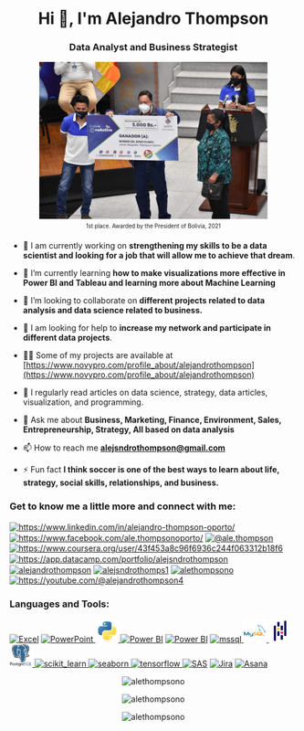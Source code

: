<h1 align="center">Hi 👋, I'm Alejandro Thompson</h1>
<h3 align="center">Data Analyst and Business Strategist</h3>
<p align="center">
  <img src="https://github.com/AleThompsonO/About/blob/main/250636767_6663621337045220_2468962645161987425_n%20(1).jpg" alt="My Image" width="400"/><br>
  <sub><sup>1st place. Awarded by the President of Bolivia, 2021</sup></sub>
</p>

- 🔭 I am currently working on **strengthening my skills to be a data scientist and looking for a job that will allow me to achieve that dream**.

- 🌱 I’m currently learning **how to make visualizations more effective in Power BI and Tableau and learning more about Machine Learning**

- 👯 I’m looking to collaborate on **different projects related to data analysis and data science related to business.**

- 🤝  I am looking for help to **increase my network and participate in different data projects**.

- 👨‍💻 Some of my projects are available at [https://www.novypro.com/profile_about/alejandrothompson](https://www.novypro.com/profile_about/alejandrothompson)

- 📝 I regularly read articles on data science, strategy, data articles, visualization, and programming.

- 💬 Ask me about **Business, Marketing, Finance, Environment, Sales, Entrepreneurship, Strategy, All based on data analysis**

- 📫 How to reach me **alejsndrothompson@gmail.com**

- ⚡ Fun fact **I think soccer is one of the best ways to learn about life, strategy, social skills, relationships, and business.**

<h3 align="left">Get to know me a little more and connect with me:</h3>
<p align="left">
<a href="https://www.linkedin.com/in/alejandro-thompson-oporto/" target="blank"><img align="center" src="https://raw.githubusercontent.com/rahuldkjain/github-profile-readme-generator/master/src/images/icons/Social/linked-in-alt.svg" alt="https://www.linkedin.com/in/alejandro-thompson-oporto/" height="30" width="40" /></a>
<a href="https://www.facebook.com/ale.thompsonoporto/" target="blank"><img align="center" src="https://raw.githubusercontent.com/rahuldkjain/github-profile-readme-generator/master/src/images/icons/Social/facebook.svg" alt="https://www.facebook.com/ale.thompsonoporto/" height="30" width="40" /></a>
<a href="https://instagram.com/ale.thompson/" target="blank"><img align="center" src="https://raw.githubusercontent.com/rahuldkjain/github-profile-readme-generator/master/src/images/icons/Social/instagram.svg" alt="@ale.thompson" height="30" width="40" /></a>
<a href="https://www.coursera.org/user/43f453a8c96f6936c244f063312b18f6" target="blank"><img align="center" src="https://img.favpng.com/13/2/23/coursera-logo-computer-icons-image-clip-art-png-favpng-xssvncimfAGz1cfUbyFW0bXP3.jpg" alt="https://www.coursera.org/user/43f453a8c96f6936c244f063312b18f6" height="30" width="40" /></a>
<a href="https://app.datacamp.com/portfolio/alejsndrothompson" target="blank"><img align="center" src="https://cdn-images-1.medium.com/max/1200/1*JpjDIxDcIo3uNueS3b_K2w.png" alt="https://app.datacamp.com/portfolio/alejsndrothompson" height="30" width="40" /></a>
<a href="https://kaggle.com/alejandrothompson" target="blank"><img align="center" src="https://raw.githubusercontent.com/rahuldkjain/github-profile-readme-generator/master/src/images/icons/Social/kaggle.svg" alt="alejandrothompson" height="30" width="40" /></a>
<a href="https://www.hackerrank.com/alejsndrothomps1" target="blank"><img align="center" src="https://raw.githubusercontent.com/rahuldkjain/github-profile-readme-generator/master/src/images/icons/Social/hackerrank.svg" alt="alejsndrothomps1" height="30" width="40" /></a>
<a href="https://www.leetcode.com/alethompsono" target="blank"><img align="center" src="https://raw.githubusercontent.com/rahuldkjain/github-profile-readme-generator/master/src/images/icons/Social/leet-code.svg" alt="alethompsono" height="30" width="40" /></a>
<a href="https://youtube.com/@alejandrothompson4" target="blank"><img align="center" src="https://raw.githubusercontent.com/rahuldkjain/github-profile-readme-generator/master/src/images/icons/Social/youtube.svg" alt="https://youtube.com/@alejandrothompson4" height="30" width="40" /></a>
</p>

<h3 align="left">Languages and Tools:</h3>
<p align="left"> <a href="https://logodownload.org/wp-content/uploads/2020/04/excel-logo-1-2048x1905.png" target="_blank"><img src="https://logodownload.org/wp-content/uploads/2020/04/excel-logo-1-2048x1905.png" alt="Excel" width="40" height="40"/></a>
<a href="https://logodownload.org/wp-content/uploads/2020/04/microsoft-powerpoint-logo.png" target="_blank" rel="noreferrer"> <img src="https://logodownload.org/wp-content/uploads/2020/04/microsoft-powerpoint-logo.png" alt="PowerPoint" width="40" height="40"/> </a>
<a href="https://www.python.org" target="_blank" rel="noreferrer"> <img src="https://raw.githubusercontent.com/devicons/devicon/master/icons/python/python-original.svg" alt="python" width="40" height="40"/> </a>
<a href="https://powerbi.microsoft.com/" target="_blank"><img src="https://www.vectorlogo.zone/logos/microsoft_powerbi/microsoft_powerbi-icon.svg" alt="Power BI" width="40" height="40"/></a>
<a href="https://dwglogo.com/wp-content/uploads/2016/07/1300px_Tableau_Software_logo.png" target="_blank"><img src="https://dwglogo.com/wp-content/uploads/2016/07/1300px_Tableau_Software_logo.png" alt="Power BI" width="40" height="40"/></a>
<a href="https://www.microsoft.com/en-us/sql-server" target="_blank" rel="noreferrer"> <img src="https://www.svgrepo.com/show/303229/microsoft-sql-server-logo.svg" alt="mssql" width="40" height="40"/> </a> <a href="https://www.mysql.com/" target="_blank" rel="noreferrer"> <img src="https://raw.githubusercontent.com/devicons/devicon/master/icons/mysql/mysql-original-wordmark.svg" alt="mysql" width="40" height="40"/> </a> <a href="https://pandas.pydata.org/" target="_blank" rel="noreferrer"> <img src="https://raw.githubusercontent.com/devicons/devicon/2ae2a900d2f041da66e950e4d48052658d850630/icons/pandas/pandas-original.svg" alt="pandas" width="40" height="40"/> </a> <a href="https://www.postgresql.org" target="_blank" rel="noreferrer"> <img src="https://raw.githubusercontent.com/devicons/devicon/master/icons/postgresql/postgresql-original-wordmark.svg" alt="postgresql" width="40" height="40"/> </a> <a href="https://scikit-learn.org/" target="_blank" rel="noreferrer"> <img src="https://upload.wikimedia.org/wikipedia/commons/0/05/Scikit_learn_logo_small.svg" alt="scikit_learn" width="40" height="40"/> </a> <a href="https://seaborn.pydata.org/" target="_blank" rel="noreferrer"> <img src="https://seaborn.pydata.org/_images/logo-mark-lightbg.svg" alt="seaborn" width="40" height="40"/> </a> <a href="https://www.tensorflow.org" target="_blank" rel="noreferrer"> <img src="https://www.vectorlogo.zone/logos/tensorflow/tensorflow-icon.svg" alt="tensorflow" width="40" height="40"/> </a>
<a href="https://www.vectorlogo.zone/logos/sas/sas-ar21.svg" target="_blank"><img src="https://www.vectorlogo.zone/logos/sas/sas-ar21.svg" alt="SAS" width="40" height="40"/></a>
<a href="https://www.vectorlogo.zone/logos/atlassian_jira/atlassian_jira-icon.svg" target="_blank"><img src="https://www.vectorlogo.zone/logos/atlassian_jira/atlassian_jira-icon.svg" alt="Jira" width="40" height="40"/></a>
<a href="https://www.vectorlogo.zone/logos/asana/asana-ar21.svg" target="_blank"><img src="https://www.vectorlogo.zone/logos/asana/asana-ar21.svg" alt="Asana" width="40" height="40"/></a></p>

<p align="center">
  <img src="https://github-readme-stats.vercel.app/api/top-langs?username=alethompsono&show_icons=true&locale=en&layout=compact" alt="alethompsono" />
</p>

<p align="center">
  <img src="https://github-readme-stats.vercel.app/api?username=alethompsono&show_icons=true&locale=en" alt="alethompsono" />
</p>

<p align="center">
  <img src="https://github-readme-streak-stats.herokuapp.com/?user=alethompsono&" alt="alethompsono" />
</p>

